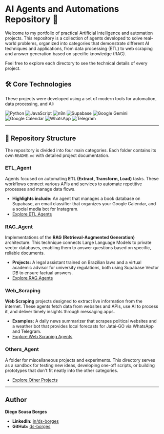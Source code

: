 # AI Agents and Automations Repository 🤖

Welcome to my portfolio of practical Artificial Intelligence and automation projects. This repository is a collection of agents developed to solve real-world problems, organized into categories that demonstrate different AI techniques and applications, from data processing (ETL) to web scraping and answer generation based on specific knowledge (RAG).

Feel free to explore each directory to see the technical details of every project.

## 🛠️ Core Technologies

These projects were developed using a set of modern tools for automation, data processing, and AI:

![Python](https://img.shields.io/badge/Python-3776AB?style=for-the-badge&logo=python&logoColor=white)
![JavaScript](https://img.shields.io/badge/JavaScript-F7DF1E?style=for-the-badge&logo=javascript&logoColor=black)
![n8n](https://img.shields.io/badge/n8n-12B57F?style=for-the-badge&logo=n8n&logoColor=white)
![Supabase](https://img.shields.io/badge/Supabase-3ECF8E?style=for-the-badge&logo=supabase&logoColor=white)
![Google Gemini](https://img.shields.io/badge/Google_Gemini-8E77F0?style=for-the-badge&logo=googlegemini&logoColor=white)
![Google Calendar](https://img.shields.io/badge/Google_Calendar-4285F4?style=for-the-badge&logo=googlecalendar&logoColor=white)
![WhatsApp](https://img.shields.io/badge/WhatsApp-25D366?style=for-the-badge&logo=whatsapp&logoColor=white)
![Telegram](https://img.shields.io/badge/Telegram-26A5E4?style=for-the-badge&logo=telegram&logoColor=white)

---

## 📂 Repository Structure

The repository is divided into four main categories. Each folder contains its own `README.md` with detailed project documentation.

### ETL_Agent
Agents focused on automating **ETL (Extract, Transform, Load)** tasks. These workflows connect various APIs and services to automate repetitive processes and manage data flows.
* **Highlights include:** An agent that manages a book database on Supabase, an email classifier that organizes your Google Calendar, and a social media bot for Instagram.
* [Explore ETL Agents](./ETL_Agent)

### RAG_Agent
Implementations of the **RAG (Retrieval-Augmented Generation)** architecture. This technique connects Large Language Models to private vector databases, enabling them to answer questions based on specific, reliable documents.
* **Projects:** A legal assistant trained on Brazilian laws and a virtual academic advisor for university regulations, both using Supabase Vector DB to ensure factual answers.
* [Explore RAG Agents](./RAG_Agent)

### Web_Scraping
**Web Scraping** projects designed to extract live information from the internet. These agents fetch data from websites and APIs, use AI to process it, and deliver timely insights through messaging apps.
* **Examples:** A daily news summarizer that scrapes political websites and a weather bot that provides local forecasts for Jataí-GO via WhatsApp and Telegram.
* [Explore Web Scraping Agents](./Web_Scraping)

### Others_Agent
A folder for miscellaneous projects and experiments. This directory serves as a sandbox for testing new ideas, developing one-off scripts, or building prototypes that don't fit neatly into the other categories.
* [Explore Other Projects](./Others_Agent)

---

## Author

**Diego Sousa Borges**

* **LinkedIn:** [in/ds-borges](https://www.linkedin.com/in/ds-borges/)
* **GitHub:** [ds-borges](https://github.com/ds-borges)